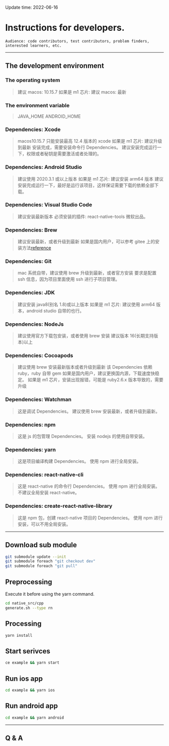 Update time: 2022-06-16

# Instructions for developers.

    Audience: code contributors, test contributors, problem finders, interested learners, etc.

---

## The development environment

### The operating system

> 建议 macos: 10.15.7
> 如果是 m1 芯片: 建议 macos: 最新

### The environment variable

> JAVA_HOME
> ANDROID_HOME

### Dependencies: Xcode

> macos10.15.7 只能安装最高 12.4 版本的 xcode
> 如果是 m1 芯片: 建议升级到最新
> 安装完成，需要安装命令行 Dependencies。
> 建议安装完成运行一下，权限或者秘钥是需要激活或者处理的。

### Dependencies: Android Studio

> 建议使用 2020.3.1 或以上版本
> 如果是 m1 芯片: 建议安装 arm64 版本
> 建议安装完成运行一下，最好是运行该项目，这样保证需要下载的依赖全部下载。

### Dependencies: Visual Studio Code

> 建议安装最新版本
> 必须安装的插件: react-native-tools 微软出品。

### Dependencies: Brew

> 建议安装最新，或者升级到最新
> 如果是国内用户，可以参考 gitee 上的安装方法[reference](https://gitee.com/cunkai/HomebrewCN)

### Dependencies: Git

> mac 系统自带，建议使用 brew 升级到最新，或者官方安装
> 要求是配置 ssh 信息，因为项目里面使用 ssh 进行子项目管理。

### Dependencies: JDK

> 建议安装 java8(别名 1.8)或以上版本
> 如果是 m1 芯片: 建议使用 arm64 版本，android studio 自带的也行。

### Dependencies: NodeJs

> 建议使用官方下载包安装，或者使用 brew 安装
> 建议版本 16(长期支持版本)以上

### Dependencies: Cocoapods

> 建议使用 brew 安装最新版本或者升级到最新
> 该 Dependencies 依赖 ruby，ruby 自带 gem
> 如果是国内用户，建议更换国内源，下载速度快稳定。
> 如果是 m1 芯片，安装出现报错，可能是 ruby2.6.x 版本导致的，需要升级

### Dependencies: Watchman

> 这是调试 Dependencies。
> 建议使用 brew 安装最新，或者升级到最新。

### Dependencies: npm

> 这是 js 的包管理 Dependencies。
> 安装 nodejs 的使用自带安装。

### Dependencies: yarn

> 这是项目编译构建 Dependencies。
> 使用 npm 进行全局安装。

### Dependencies: react-native-cli

> 这是 react-native 的命令行 Dependencies。
> 使用 npm 进行全局安装。不建议全局安装 react-native。

### Dependencies: create-react-native-library

> 这是 npm 包，创建 react-native 项目的 Dependencies。
> 使用 npm 进行安装，可以不用全局安装。

---

## Download sub module

```sh
git submodule update --init
git submodule foreach "git checkout dev"
git submodule foreach "git pull"
```

## Preprocessing

Execute it before using the yarn command.

```sh
cd native_src/cpp
generate.sh --type rn
```

## Processing

```sh
yarn install
```

## Start serivces

```sh
ce example && yarn start
```

## Run ios app

```sh
cd example && yarn ios
```

## Run android app

```sh
cd example && yarn android
```

---

## Q & A
